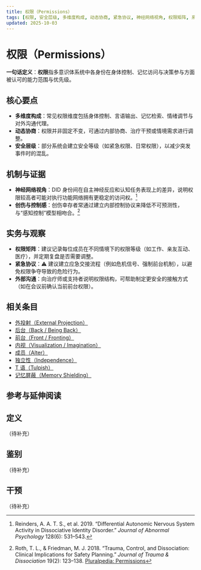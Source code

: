 ```yaml
---
title: 权限（Permissions）
tags: [权限, 安全层级, 多维度构成, 动态协商, 紧急协议, 神经网络视角, 权限矩阵, 系统体验与机制]
updated: 2025-10-03
---
```


# 权限（Permissions）

**一句话定义**：**权限**指多意识体系统中各身份在身体控制、记忆访问与决策参与方面被认可的能力范围与优先级。

## 核心要点

- **多维度构成**：常见权限维度包括身体控制、言语输出、记忆检索、情绪调节与对外沟通代理。
- **动态协商**：权限并非固定不变，可通过内部协商、治疗干预或情境需求进行调整。
- **安全层级**：部分系统会建立安全等级（如紧急权限、日常权限），以减少突发事件时的混乱。

## 机制与证据

- **神经网络视角**：DID 身份间在自主神经反应和认知任务表现上的差异，说明权限较高者可能对执行功能网络拥有更稳定的访问权。[^reinders2019]
- **创伤与控制感**：创伤幸存者常通过建立内部控制协议来降低不可预测性，与“感知控制”模型相吻合。[^roth2018]

## 实务与观察

- **权限矩阵**：建议记录每位成员在不同情境下的权限等级（如工作、亲友互动、医疗），并定期复盘是否需要调整。
- **紧急协议**：⚠ 建议建立应急交接流程（例如危机信号、强制前台机制），以避免权限争夺导致的危险行为。
- **外部沟通**：向治疗师或支持者说明权限结构，可帮助制定更安全的接触方式（如在会议前确认当前前台权限）。

## 相关条目

- [外投射（External Projection）](/entries/External-Projection.md)
- [后台（Back / Being Back）](/entries/Back-Being-Back.md)
- [前台（Front / Fronting）](/entries/Front-Fronting.md)
- [内视（Visualization / Imagination）](/entries/Visualization-Imagination.md)
- [成员（Alter）](/entries/Alter.md)
- [独立性（Independence）](/entries/Independence.md)
- [T 语（Tulpish）](/entries/Tulpish.md)
- [记忆屏蔽（Memory Shielding）](/entries/Memory-Shielding.md)

## 参考与延伸阅读

[^reinders2019]: Reinders, A. A. T. S., et al. 2019. “Differential Autonomic Nervous System Activity in Dissociative Identity Disorder.” *Journal of Abnormal Psychology* 128(6): 531–543.
[^roth2018]: Roth, T. L., & Friedman, M. J. 2018. “Trauma, Control, and Dissociation: Clinical Implications for Safety Planning.” *Journal of Trauma & Dissociation* 19(2): 123–138.
[Pluralpedia: Permissions](https://pluralpedia.org/w/Permissions)

## 定义

（待补充）

## 鉴别

（待补充）

## 干预

（待补充）
